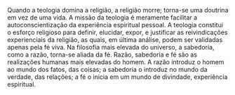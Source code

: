 ﻿Quando a teologia domina a religião, a religião morre; torna-se uma doutrina em vez de uma vida. A missão da teologia é meramente facilitar a autoconscientização da experiência espiritual pessoal. A teologia constitui o esforço religioso para definir, elucidar, expor, e justificar as reivindicações experienciais da religião, as quais, em última análise, podem ser validadas apenas pela fé viva. Na filosofia mais elevada do universo, a sabedoria, como a razão, torna-se aliada da fé. Razão, sabedoria e fé são as realizações humanas mais elevadas do homem. A razão introduz o homem ao mundo dos fatos, das coisas; a sabedoria o introduz no mundo da verdade, das relações; a fé o inicia em um mundo de divindade, experiência espiritual.